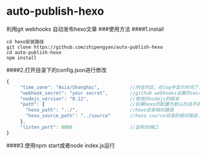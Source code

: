 # auto-publish-hexo
利用git webhooks 自动发布hexo文章
###使用方法
####1.install
```
cd hexo安装路径
git clone https://github.com/zhipengyan/auto-publish-hexo
cd auto-publish-hexo
npm install
```

####2.打开目录下的config.json进行修改
```javascript
{
     "time_zone": "Asia/Shanghai",           //所在时区，在log中显示时间了，vps一般不是本地时区
     "webhook_secret": "your secret",        //github webhooks设置的secret
     "nodejs_version": "0.12",               //使用的nodejs的版本
     "path": {                               //如果hexo的配置为默认的话不用修改下面的
       "hexo_path": "../",                   //hexo目录相对路径
       "hexo_source_path": "../source"       //hexo source目录的相对路径，也就是文章目录
     },
     "listen_port": 8888                     //监听的端口
}
```

####3.使用npm start或者node index.js运行

